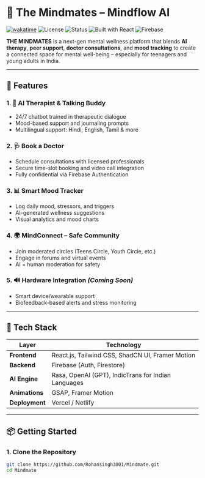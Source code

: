 # 🧠 The Mindmates – Mindflow AI

[![wakatime](https://wakatime.com/badge/user/018ca5a4-e0f2-4fab-834f-1af422477677/project/8b6dd5a0-46a1-42e5-bd66-340b0015760f.svg)](https://wakatime.com/badge/user/018ca5a4-e0f2-4fab-834f-1af422477677/project/8b6dd5a0-46a1-42e5-bd66-340b0015760f)
![License](https://img.shields.io/badge/License-MIT-blue.svg)
![Status](https://img.shields.io/badge/Status-In%20Development-yellow)
![Built with React](https://img.shields.io/badge/Built%20with-React-blue)
![Firebase](https://img.shields.io/badge/Backend-Firebase-orange)

**THE MINDMATES** is a next-gen mental wellness platform that blends **AI therapy**, **peer support**, **doctor consultations**, and **mood tracking** to create a connected space for mental well-being – especially for teenagers and young adults in India.

---

## 🌟 Features

### 1. 🤖 AI Therapist & Talking Buddy
- 24/7 chatbot trained in therapeutic dialogue  
- Mood-based support and journaling prompts  
- Multilingual support: Hindi, English, Tamil & more  

### 2. 🩺 Book a Doctor
- Schedule consultations with licensed professionals  
- Secure time-slot booking and video call integration  
- Fully confidential via Firebase Authentication  

### 3. 📊 Smart Mood Tracker
- Log daily mood, stressors, and triggers  
- AI-generated wellness suggestions  
- Visual analytics and mood charts  

### 4. 🌍 MindConnect – Safe Community
- Join moderated circles (Teens Circle, Youth Circle, etc.)  
- Engage in forums and virtual events  
- AI + human moderation for safety  

### 5. 🔊 Hardware Integration *(Coming Soon)*
- Smart device/wearable support  
- Biofeedback-based alerts and stress monitoring  

---

## 🚀 Tech Stack

| Layer         | Technology                                           |
|---------------|------------------------------------------------------|
| **Frontend**  | React.js, Tailwind CSS, ShadCN UI, Framer Motion     |
| **Backend**   | Firebase (Auth, Firestore)                           |
| **AI Engine** | Rasa, OpenAI (GPT), IndicTrans for Indian Languages  |
| **Animations**| GSAP, Framer Motion                                  |
| **Deployment**| Vercel / Netlify                                     |

---

## 📦 Getting Started

### 1. Clone the Repository

```bash
git clone https://github.com/Rohansingh3001/Mindmate.git
cd Mindmate
